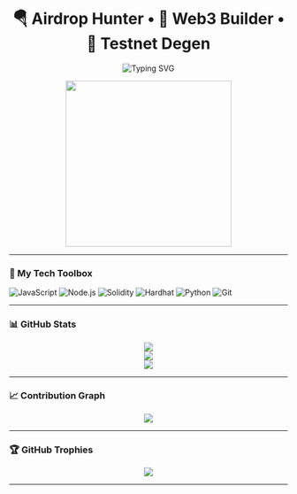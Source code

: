 <h1 align="center">🪂 Airdrop Hunter • 🧠 Web3 Builder • 🧪 Testnet Degen</h1>

<p align="center">
  <img src="https://readme-typing-svg.herokuapp.com?font=Fira+Code&duration=4000&pause=1000&color=00FFA3&center=true&vCenter=true&width=435&lines=Farming+airdrop+like+a+machine+%F0%9F%9A%97;zkSync+%E2%80%A2+Eigenlayer+%E2%80%A2+Celestia+%E2%80%A2+Mode+%E2%9C%85;Automating+chains+%E2%9A%99%EF%B8%8F;Always+early.+Always+on-chain." alt="Typing SVG" />
</p>

<p align="center">
  <img src="https://media.giphy.com/media/zOvBKUUEERdNm/giphy.gif" width="300" />
</p>

---

### 🧰 My Tech Toolbox

![JavaScript](https://img.shields.io/badge/-JavaScript-black?style=flat-square&logo=javascript)
![Node.js](https://img.shields.io/badge/-Node.js-339933?style=flat-square&logo=node.js)
![Solidity](https://img.shields.io/badge/-Solidity-363636?style=flat-square&logo=solidity)
![Hardhat](https://img.shields.io/badge/-Hardhat-F1C40F?style=flat-square&logo=ethereum)
![Python](https://img.shields.io/badge/-Python-3776AB?style=flat-square&logo=python)
![Git](https://img.shields.io/badge/-Git-F05032?style=flat-square&logo=git)

---

### 📊 GitHub Stats

<p align="center">
  <img src="https://github-readme-stats.vercel.app/api?username=awkenin&show_icons=true&theme=tokyonight" />
  <br />
  <img src="https://github-readme-streak-stats.herokuapp.com/?user=awkenin&theme=tokyonight" />
  <br />
  <img src="https://github-readme-stats.vercel.app/api/top-langs/?username=awkenin&layout=compact&theme=tokyonight" />
</p>

---

### 📈 Contribution Graph

<p align="center">
  <img src="https://github-readme-activity-graph.cyclic.app/graph?username=awkenin&theme=react-dark&hide_border=true&area=true" />
</p>

---

### 🏆 GitHub Trophies

<p align="center">
  <img src="https://github-profile-trophy.vercel.app/?username=awkenin&theme=algolia&margin-w=8" />
</p>

---
